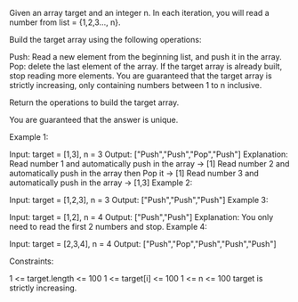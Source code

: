 Given an array target and an integer n. In each iteration, you will read a number from  list = {1,2,3..., n}.

Build the target array using the following operations:

Push: Read a new element from the beginning list, and push it in the array.
Pop: delete the last element of the array.
If the target array is already built, stop reading more elements.
You are guaranteed that the target array is strictly increasing, only containing numbers between 1 to n inclusive.

Return the operations to build the target array.

You are guaranteed that the answer is unique.

 

Example 1:

Input: target = [1,3], n = 3
Output: ["Push","Push","Pop","Push"]
Explanation: 
Read number 1 and automatically push in the array -> [1]
Read number 2 and automatically push in the array then Pop it -> [1]
Read number 3 and automatically push in the array -> [1,3]
Example 2:

Input: target = [1,2,3], n = 3
Output: ["Push","Push","Push"]
Example 3:

Input: target = [1,2], n = 4
Output: ["Push","Push"]
Explanation: You only need to read the first 2 numbers and stop.
Example 4:

Input: target = [2,3,4], n = 4
Output: ["Push","Pop","Push","Push","Push"]
 

Constraints:

1 <= target.length <= 100
1 <= target[i] <= 100
1 <= n <= 100
target is strictly increasing.